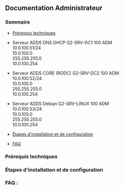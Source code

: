 ## Documentation Administrateur

### Sommaire
- [Prérequis techniques]()

- Serveur ADDS DNS DHCP	G2-SRV-DC1	100	ADM   
  10.0.100.51/24	  
  10.0.100.0  
  255.255.255.0  
  10.0.100.254  
  
- Serveur ADDS CORE (RODC)	G2-SRV-DC2	100	ADM	  
  10.0.100.52/24  
  10.0.100.0  
  255.255.255.0  
  10.0.100.254  

- Serveur ADDS Debian	G2-SRV-LINUX	100	ADM	  
  10.0.100.53/24  
  10.0.100.0  
  255.255.255.0  
  10.0.100.254  
  
- [Étapes d'installation et de configuration]()
- [FAQ]()

### Prérequis techniques


### Étapes d'installation et de configuration


### FAQ :
